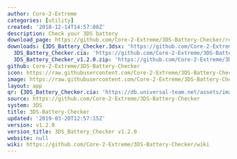 ```yaml
---
author: Core-2-Extreme
categories: [utility]
created: '2018-12-14T14:57:08Z'
description: Check your 3DS battery
download_page: https://github.com/Core-2-Extreme/3DS-Battery-Checker/releases/tag/v1.2.0
downloads: {3DS_Battery_Checker.3dsx: 'https://github.com/Core-2-Extreme/3DS-Battery-Checker/releases/download/v1.2.0/3DS_Battery_Checker.3dsx',
  3DS_Battery_Checker.cia: 'https://github.com/Core-2-Extreme/3DS-Battery-Checker/releases/download/v1.2.0/3DS_Battery_Checker.cia',
  3DS_Battery_Checker_v1.2.0.zip: 'https://github.com/Core-2-Extreme/3DS-Battery-Checker/releases/download/v1.2.0/3DS_Battery_Checker_v1.2.0.zip'}
github: Core-2-Extreme/3DS-Battery-Checker
icon: https://raw.githubusercontent.com/Core-2-Extreme/3DS-Battery-Checker/master/v1.2.0/resource/icon.png
image: https://raw.githubusercontent.com/Core-2-Extreme/3DS-Battery-Checker/master/v1.2.0/resource/bannerv1.2.png
layout: app
qr: {3DS_Battery_Checker.cia: 'https://db.universal-team.net/assets/images/qr/3ds_battery_checker.cia.png'}
source: https://github.com/Core-2-Extreme/3DS-Battery-Checker
system: 3DS
title: 3DS-Battery-Checker
updated: '2019-03-20T12:57:15Z'
version: v1.2.0
version_title: 3DS_Battery_Checker v1.2.0
website: null
wiki: https://github.com/Core-2-Extreme/3DS-Battery-Checker/wiki
---
```

